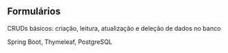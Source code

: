 ## Formulários

CRUDs básicos: criação, leitura, atualização e deleção de dados no banco

Spring Boot, Thymeleaf, PostgreSQL
